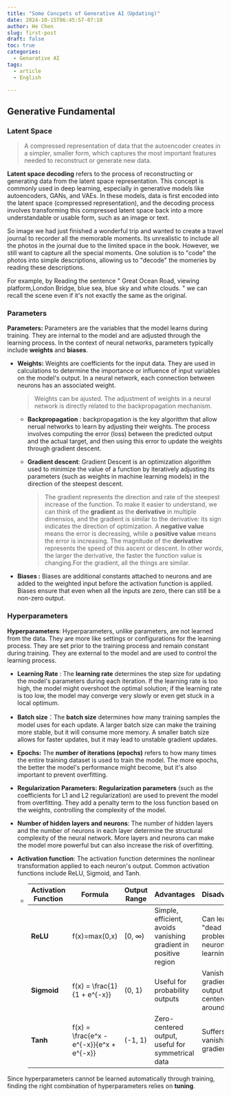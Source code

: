 ```yaml
---
title: "Some Concpets of Generative AI（Updating)"
date: 2024-10-15T06:45:57-07:10
author: He Chen
slug: first-post
draft: false
toc: true
categories:
  - Genarative AI
tags:
  - article
  - English

---
```


## Generative Fundamental

### Latent Space

> A compressed representation of data that the autoencoder creates in a simpler, smaller form, which captures the most important features needed to reconstruct or generate new data.

**Latent space decoding** refers to the process of reconstructing or generating data from the latent space representation. This concept is commonly used in deep learning, especially in generative models like autoencoders, GANs, and VAEs. In these models, data is first encoded into the latent space (compressed representation), and the decoding process involves transforming this compressed latent space back into a more understandable or usable form, such as an image or text.

So image we had just finished a wonderful trip and wanted to create a travel journal to recorder all the memorable moments. Its unrealistic to include all the photos in the journal due to the limited space in the book. However, we still want to capture all the special moments. One solution is to "code" the photos into simple descriptions, allowing us to  "decode" the momeries by reading these descriptions.

For example, by Reading the sentence " Great Ocean Road, viewing platform,London Bridge, blue sea, blue sky and white clouds. " we can recall the scene even if it's not exactly the same as the original.



### Parameters

**Parameters:** Parameters are the variables that the model learns during training. They are internal to the model and are adjusted through the learning process. In the context of neural networks, parameters typically include **weights** and **biases**.

- **Weights:** Weights are coefficients for the input data. They are used in calculations to determine the importance or influence of input variables on the model's output. In a neural network, each connection between neurons has an associated weight.

  > Weights can be ajusted. The adjustment of weights in a neural network is directly related to the backpropagation mechanism.

  - **Backpropagation** : backpropagation is the key algorithm that allow nerual networks to learn by adjusting their weights. The process involves computing the error (loss) between the predicted output and the actual target, and then using this error to update the weights through gradient descent.

  - **Gradient descent**: Gradient Descent is an optimization algorithm used to minimize the value of a function by iteratively adjusting its parameters (such as weights in machine learning models) in the direction of the steepest descent.

    > The gradient represents the direction and rate of the steepest increase of the function. To make it easier to understand, we can think of the **gradient** as the **derivative** in multiple dimensios, and the gradient is similar to the derivative: its sign indicates the direction of optimization. A **negative value** means the error is decreasing, while a **positive value** means the error is increasing. The magnitude of the **derivative** represents the speed of this ascent or descent. In other words, the larger the derivative, the faster the function value is changing.For the gradient, all the things are similar. 

- **Biases :** Biases are additional constants attached to neurons and are added to the weighted input before the activation function is applied. Biases ensure that even when all the inputs are zero, there can still be a non-zero output.

###  Hyperparameters

**Hyperparameters**: Hyperparameters, unlike parameters, are not learned from the data. They are more like settings or configurations for the learning process. They are set prior to the training process and remain constant during training. They are external to the model and are used to control the learning process.

- **Learning Rate** : The **learning rate** determines the step size for updating the model's parameters during each iteration. If the learning rate is too high, the model might overshoot the optimal solution; if the learning rate is too low, the model may converge very slowly or even get stuck in a local optimum.

- **Batch size**：The **batch size** determines how many training samples the model uses for each update. A larger batch size can make the training more stable, but it will consume more memory. A smaller batch size allows for faster updates, but it may lead to unstable gradient updates.

- **Epochs:** The **number of iterations (epochs)** refers to how many times the entire training dataset is used to train the model. The more epochs, the better the model's performance might become, but it's also important to prevent overfitting.

- **Regularization Parameters:** **Regularization parameters** (such as the coefficients for L1 and L2 regularization) are used to prevent the model from overfitting. They add a penalty term to the loss function based on the weights, controlling the complexity of the model.

- **Number of hidden layers and neurons**:  The number of hidden layers and the number of neurons in each layer determine the structural complexity of the neural network. More layers and neurons can make the model more powerful but can also increase the risk of overfitting.

- **Activation function**: The activation function determines the nonlinear transformation applied to each neuron's output. Common activation functions include ReLU, Sigmoid, and Tanh.

  - | **Activation Function** | **Formula**                              | **Output Range** | **Advantages**                                               | **Disadvantages**                                           | **Common Applications**                             |
    | ----------------------- | ---------------------------------------- | ---------------- | ------------------------------------------------------------ | ----------------------------------------------------------- | --------------------------------------------------- |
    | **ReLU**                | f(x)=max(0,x)                            | [0, ∞)           | Simple, efficient, avoids vanishing gradient in positive region | Can lead to "dead ReLU" problem where neurons stop learning | Deep networks, Convolutional Neural Networks (CNNs) |
    | **Sigmoid**             | f(x) = \frac{1}{1 + e^{-x}}              | (0, 1)           | Useful for probability outputs                               | Vanishing gradient, output not centered around zero         | Binary classification outputs                       |
    | **Tanh**                | f(x) = \frac{e^x - e^{-x}}{e^x + e^{-x}} | (-1, 1)          | Zero-centered output, useful for symmetrical data            | Suffers from vanishing gradient issue                       | GANs, some hidden layers                            |

Since hyperparameters cannot be learned automatically through training, finding the right combination of hyperparameters relies on **tuning**.